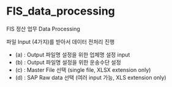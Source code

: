 # FIS_data_processing
FIS 정산 업무 Data Processing


파일 Input (4가지)를 받아서 데이터 전처리 진행 
  - (a) : Output 파일명 설정을 위한 업체명 설정 input
  - (b) : Output 파일명 설정을 위한 운송수단 설정
  - (c) : Master File 선택 (single file, XLSX extension only)
  - (d) : SAP Raw data 선택 (여러 input 가능, XLS extension only)

